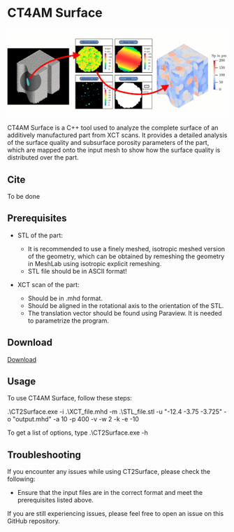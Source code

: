 # CT4AM Surface

![graphical abstract](./doc/GrabsV1.png)

CT4AM Surface is a C++ tool used to analyze the complete surface of an additively manufactured part from XCT scans. It provides a detailed analysis of the surface quality and subsurface porosity parameters of the part, which are mapped onto the input mesh to show how the surface quality is distributed over the part.


## Cite

To be done

## Prerequisites

- STL of the part: 
  - It is recommended to use a finely meshed, isotropic meshed version of the geometry, which can be obtained by remeshing the geometry in MeshLab using isotropic explicit remeshing. 
  - STL file should be in ASCII format!

- XCT scan of the part:
  - Should be in .mhd format.
  - Should be aligned in the rotational axis to the orientation of the STL.
  - The translation vector should be found using Paraview. It is needed to parametrize the program.

## Download

[Download](https://github.com/IAM-WK/CT4AM_Surface/releases/download/v0.9/CT2Surface.exe)


## Usage

To use CT4AM Surface, follow these steps:

.\CT2Surface.exe -i .\XCT_file.mhd -m .\STL_file.stl -u "-12.4 -3.75 -3.725" -o "output.mhd" -a 10 -p 400 -v -w 2 -k -e -10

To get a list of options, type 
.\CT2Surface.exe -h


## Troubleshooting

If you encounter any issues while using CT2Surface, please check the following:

- Ensure that the input files are in the correct format and meet the prerequisites listed above.

If you are still experiencing issues, please feel free to open an issue on this GitHub repository.

